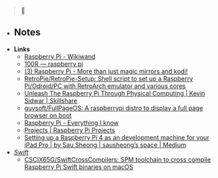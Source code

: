 > 🍓

- **Notes**
	- 
- **Links**
	- [Raspberry Pi - Wikiwand](https://www.wikiwand.com/en/Raspberry_Pi)
	- [100R — raspberry pi](https://100r.co/site/raspberry_pi.html)
	- [(3) Raspberry Pi - More than just magic mirrors and kodi!](https://www.reddit.com/r/raspberry_pi/)
	- [RetroPie/RetroPie-Setup: Shell script to set up a Raspberry Pi/Odroid/PC with RetroArch emulator and various cores](https://github.com/RetroPie/RetroPie-Setup)
	- [Unleash The Raspberry Pi Through Physical Computing | Kevin Sidwar | Skillshare](https://www.skillshare.com/classes/Unleash-The-Raspberry-Pi-Through-Physical-Computing/2109089069)
	- [guysoft/FullPageOS: A raspberrypi distro to display a full page browser on boot](https://github.com/guysoft/FullPageOS)
	- [Raspberry Pi - Everything I know](https://wiki.nikitavoloboev.xyz/hardware/raspberry-pi)
	- [Projects | Raspberry Pi Projects](https://projects.raspberrypi.org/en)
	- [Setting up a Raspberry Pi 4 as an development machine for your iPad Pro | by Sau Sheong | sausheong’s space | Medium](https://medium.com/sausheong/setting-up-a-raspberry-pi-4-as-an-development-machine-for-your-ipad-pro-3813f872fccc)
- *[Swift](Swift.md)*
	- [CSCIX65G/SwiftCrossCompilers: SPM toolchain to cross compile Raspberry Pi Swift binaries on macOS](https://github.com/CSCIX65G/SwiftCrossCompilers)


